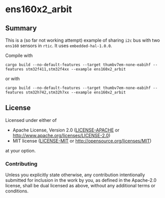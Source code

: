 # ens160x2_arbit

## Summary

This is a (so far not working attempt) example of sharing `i2c` bus with two `ens160` sensors in `rtic`.
It uses `embedded-hal-1.0.0`.

Compile with
```
cargo build --no-default-features --target thumbv7em-none-eabihf --features stm32f411,stm32f4xx --example ens160x2_arbit
```

or with
```
cargo build --no-default-features --target thumbv7em-none-eabihf --features stm32h742,stm32h7xx --example ens160x2_arbit
```


## License

Licensed under either of

 * Apache License, Version 2.0 ([LICENSE-APACHE](LICENSE-APACHE) or
   http://www.apache.org/licenses/LICENSE-2.0)
 * MIT license ([LICENSE-MIT](LICENSE-MIT) or
   http://opensource.org/licenses/MIT)

at your option.

### Contributing

Unless you explicitly state otherwise, any contribution intentionally submitted
for inclusion in the work by you, as defined in the Apache-2.0 license, shall
be dual licensed as above, without any additional terms or conditions.

